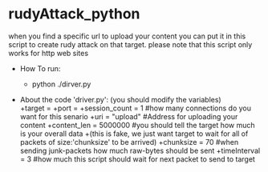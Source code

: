 # rudyAttack_python
when you find a specific url to upload your content you can put it in this script to create rudy attack on that target. please note that this script only works for http web sites


+ How To run:
  + python ./dirver.py
  
  
+ About the code 'driver.py': (you should modify the variables)  
    +target = <Target-IP>
    +port = <Target-port>
    +session_count = 1 #how many connections do you want for this senario
    +uri = "upload"   #Address for uploading your content 
    +content_len = 5000000   #you should tell the target how much is your overall data 
        +(this is fake, we just want target to wait for all of packets of size:'chunksize' to be arrived)
    +chunksize = 70   #when sending junk-packets how much raw-bytes should be sent
    +timeInterval = 3 #how much this script should wait for next packet to send to target

